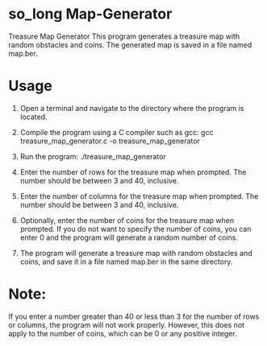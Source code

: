 # so_long Map-Generator

Treasure Map Generator
This program generates a treasure map with random obstacles and coins. The generated map is saved in a file named map.ber.

# Usage

1) Open a terminal and navigate to the directory where the program is located.

2) Compile the program using a C compiler such as gcc: gcc treasure_map_generator.c -o treasure_map_generator

3) Run the program: ./treasure_map_generator

4) Enter the number of rows for the treasure map when prompted. The number should be between 3 and 40, inclusive.

5) Enter the number of columns for the treasure map when prompted. The number should be between 3 and 40, inclusive.

6) Optionally, enter the number of coins for the treasure map when prompted. If you do not want to specify the number of coins, you can enter 0 and the 
program will generate a random number of coins.

7) The program will generate a treasure map with random obstacles and coins, and save it in a file named map.ber in the same directory.

# Note: 
If you enter a number greater than 40 or less than 3 for the number of rows or columns, the program will not work properly. However, this does not apply to the number of coins, which can be 0 or any positive integer.
